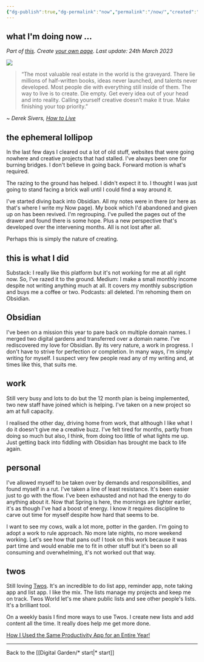 ```yaml
---
{"dg-publish":true,"dg-permalink":"now","permalink":"/now/","created":"","updated":""}
---
```



## what I'm doing now ... 

*Part of [this](https://nownownow.com/about). Create [your own page](https://nownownow.com/about). Last update: 24th March 2023*

![](https://source.unsplash.com/KjnR2yEgit0/1900x1200)

> “The most valuable real estate in the world is the graveyard. There lie millions of half-written books, ideas never launched, and talents never developed. Most people die with everything still inside of them. The way to live is to create. Die empty. Get every idea out of your head and into reality. Calling yourself creative doesn’t make it true. Make finishing your top priority.”

~ *Derek Sivers, [How to Live](https://londonwriterssalon.us4.list-manage.com/track/click?u=8b047263967451488070a8ad0&id=b1c88d16a9&e=bc5cbc9b90)*

## the ephemeral lollipop

In the last few days I cleared out a lot of old stuff, websites that were going nowhere and creative projects that had stalled. I've always been one for burning bridges. I don't believe in going back. Forward motion is what's required. 

The razing to the ground has helped. I didn't expect it to. I thought I was just going to stand facing a brick wall until I could find a way around it.

I've started diving back into Obsidian. All my notes were in there (or here as that's where I write my Now page). My book which I'd abandoned and given up on has been revived. I'm regrouping. I've pulled the pages out of the drawer and found there is some hope. Plus a new perspective that's developed over the intervening months. All is not lost after all.

Perhaps this is simply the nature of creating.

## this is what I did

Substack: I really like this platform but it's not working for me at all right now. So, I've razed it to the ground.
Medium: I make a small monthly income despite not writing anything much at all. It covers my monthly subscription and buys me a coffee or two.
Podcasts: all deleted. I'm rehoming them on Obsidian.

## Obsidian

I've been on a mission this year to pare back on multiple domain names. I merged two digital gardens and transferred over a domain name. I've rediscovered my love for Obsidian. By its very nature, a work in progress. I don't have to strive for perfection or completion. In many ways, I'm simply writing for myself. I suspect very few people read any of my writing and, at times like this, that suits me. 

## work

Still very busy and lots to do but the 12 month plan is being implemented, two new staff have joined which is helping. I've taken on a new project so am at full capacity.

I realised the other day, driving home from work, that although I like what I do it doesn't give me a creative buzz. I've felt tired for months, partly from doing so much but also, I think, from doing too little of what lights me up. Just getting back into fiddling with Obsidian has brought me back to life again.

## personal

I've allowed myself to be taken over by demands and responsibilities, and found myself in a rut. I've taken a line of least resistance. It's been easier just to go with the flow. I've been exhausted and not had the energy to do anything about it. Now that Spring is here, the mornings are lighter earlier, it's as though I've had a boost of energy. I know it requires discipline to carve out time for myself despite how hard that seems to be. 

I want to see my cows, walk a lot more, potter in the garden. I'm going to adopt a work to rule approach. No more late nights, no more weekend working. Let's see how that pans out! I took on this work because it was part time and would enable me to fit in other stuff but it's been so all consuming and overwhelming, it's not worked out that way. 

## twos

Still loving [Twos](https://www.TwosApp.com?code=nicola). It's an incredible to do list app, reminder app, note taking app and list app. I like the mix. The lists manage my projects and keep me on track. Twos World let's me share public lists and see other people's lists. It's a brilliant tool. 

On a weekly basis I find more ways to use Twos. I create new lists and add content all the time. It really does help me get more done.

[How I Used the Same Productivity App for an Entire Year!](https://medium.com/talkingtech/how-i-used-the-same-productivity-app-for-an-entire-year-41924d15028c?sk=f2ac98f5fa8523b142f915a6e1ce2af6)

---

Back to the [[Digital Garden/* start\|* start]]
